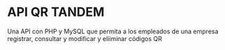 # API QR TANDEM
Una API con PHP y MySQL que permita a los empleados de una empresa registrar, consultar y modificar y eliiminar códigos QR